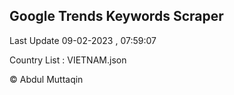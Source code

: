 

## Google Trends Keywords Scraper 
 
Last Update 09-02-2023 , 07:59:07

Country List :
VIETNAM.json



© Abdul Muttaqin 
